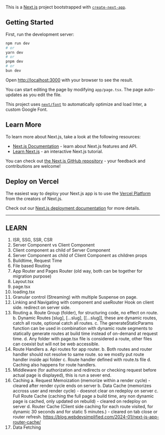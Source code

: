 This is a [Next.js](https://nextjs.org/) project bootstrapped with [`create-next-app`](https://github.com/vercel/next.js/tree/canary/packages/create-next-app).

## Getting Started

First, run the development server:

```bash
npm run dev
# or
yarn dev
# or
pnpm dev
# or
bun dev
```

Open [http://localhost:3000](http://localhost:3000) with your browser to see the result.

You can start editing the page by modifying `app/page.tsx`. The page auto-updates as you edit the file.

This project uses [`next/font`](https://nextjs.org/docs/basic-features/font-optimization) to automatically optimize and load Inter, a custom Google Font.

## Learn More

To learn more about Next.js, take a look at the following resources:

- [Next.js Documentation](https://nextjs.org/docs) - learn about Next.js features and API.
- [Learn Next.js](https://nextjs.org/learn) - an interactive Next.js tutorial.

You can check out [the Next.js GitHub repository](https://github.com/vercel/next.js/) - your feedback and contributions are welcome!

## Deploy on Vercel

The easiest way to deploy your Next.js app is to use the [Vercel Platform](https://vercel.com/new?utm_medium=default-template&filter=next.js&utm_source=create-next-app&utm_campaign=create-next-app-readme) from the creators of Next.js.

Check out our [Next.js deployment documentation](https://nextjs.org/docs/deployment) for more details.

---

## LEARN

1. ISR, SSG, SSR, CSR
2. Server Component vs Client Component
3. Client component as child of Server Component
4. Server Component as child of Client Component as children props
5. Buildtime, Request Time
6. File based Routing
7. App Router and Pages Router (old way, both can be together for migration purpose)
8. Layout.tsx
9. page.tsx
10. loading.tsx
11. Granular control (Streaming) with multiple Suspense on page.
12. Linking and Navigating with <Link> component and useRouter Hook on client side. redirect on server side.
13. Routing
    a. Route Group (folder), for structuring code, no effect on route.
    b. Dynamic Routes [slug], [...slug], [[...slug]], these are dynamic routes, catch all route, optional catch all routes.
    c. The generateStaticParams function can be used in combination with dynamic route segments to statically generate routes at build time instead of on-demand at request time.
    d. Any folder with page.tsx file is considered a route, other files can coexist but will not be web accessible.
14. Route Handlers
    a. Api routes for app router.
    b. Both routes and router handler should not resolve to same route. so we mostly put route handler inside api folder
    c. Route handler defined with route.ts file
    d. Caching also happens for route handlers.
15. Middleware (for authorization and redirects or checking request before actual page is displayed), this is run a sever end.
16. Caching
    a. Request Memoization (memorize within a render cycle) - cleared after render cycle ends on server
    b. Data Cache (memorizes accross user and render cycle) - doesnot clear on redeploy on server
    c. Full Route Cache (caching the full page a build time, any non dynamic page is cached, only updated on rebuild) - cleared on redeploy on server
    d. Router Cache (Client side caching for each route visited, for dynamic 30 seconds and for static 5 minutes.) - cleared on tab close or router refresh.
    https://blog.webdevsimplified.com/2024-01/next-js-app-router-cache/
17. Data Fetching
